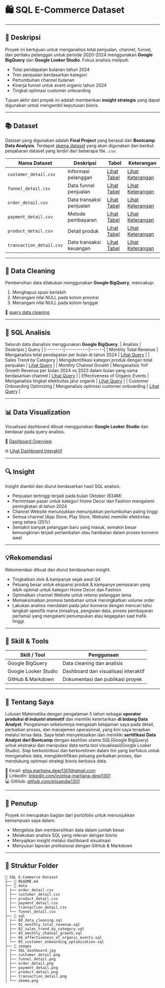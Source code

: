 # 🛍️ SQL E-Commerce Dataset

---

## 📄 Deskripsi
Proyek ini bertujuan untuk menganalisis total penjualan, channel, funnel, dan perilaku pelanggan untuk periode 2020-2024 menggunakan **Google BigQuery** dan **Google Looker Studio**. Fokus analisis meliputi:
- Total pendapatan bulanan tahun 2024
- Tren penjualan berdasarkan kategori
- Pertumbuhan channel bulanan
- Kinerja funnel untuk event organic tahun 2024
- Tingkat optimasi customer onboarding

Tujuan akhir dari proyek ini adalah memberikan **insight strategis** yang dapat digunakan untuk mengambil keputusan bisnis.

---

## 📚 Dataset
Dataset yang digunakan adalah **Final Project** yang berasal dari **Bootcamp Data Analysis**. Terdapat [skema dataset](image/skema.png) yang akan digunakan dan berikut penjabaran dataset yang terdiri dari beberapa file `.csv`:

| Nama Dataset | Deskripsi | Tabel | Keterangan |
|-------------|-----------|------|---------------|
| `customer_detail.csv` | Informasi pelanggan | [Lihat Tabel](data/customer_detail.csv) | [Lihat Keterangan](image/customer_detail.png) |
| `funnel_detail.csv` | Data funnel penjualan | [Lihat Tabel](data/funnel_detail.csv) | [Lihat Keterangan](image/funnel_detail.png) |
| `order_detail.csv` | Data transaksi penjualan | [Lihat Tabel](data/order_detail.csv) | [Lihat Keterangan](image/order_detail.png) |
| `payment_detail.csv` | Metode pembayaran | [Lihat Tabel](data/payment_detail.csv) | [Lihat Keterangan](image/payment_detail.png) |
| `product_detail.csv` | Detail produk | [Lihat Tabel](data/product_detail.csv) | [Lihat Keterangan](image/product_detail.png) |
| `transaction_detail.csv` | Data transaksi keuangan | [Lihat Tabel](data/transaction_detail.csv) | [Lihat Keterangan](image/transaction_detail.png) |

---

## 🧼 Data Cleaning
Pembersihan data dilakukan menggunakan **Google BigQuery**, mencakup:
1. Menghapus spasi berlebih
2. Menangani nilai NULL pada kolom provinsi
3. Menangani nilai NULL pada kolom tanggal

🔗 [query data cleaning](sql/00_data_cleaning.sql)

---

## 🧮 SQL Analisis
Seluruh data dianalisis menggunakan **Google BigQuery**.
| Analisis | Deskripsi | Query |
|---------|------------|-------|
| Monthly Total Revenue | Menganalisis total pendapatan per bulan di tahun 2024 | [Lihat Query](sql/01_monthly_total_revenue.sql) |
| Sales Trend by Category | Mengidentifikasi kategori produk dengan total penjualan | [Lihat Query](sql/02_sales_trend_by_category.sql) |
| Monthly Channel Growth | Menganalisis YoY Growth Revenue per bulan 2024 vs 2023 dalam bulan yang sama berdasarkan channel | [Lihat Query](sql/03_monthly_channel_growth.sql) |
| Effectiveness of Organic Events | Menganalisis tingkat efektivitas jalur organik | [Lihat Query](sql/04_effectiveness_of_organic_events.sql) |
| Customer Onboarding Optimizing | Menganalisis optimasi customer onboarding | [Lihat Query](sql/05_customer_onboarding_optimization.sql) |

---

## 📊 Data Visualization 
Visualisasi dashboard dibuat menggunakan **Google Looker Studio** dan berdasar pada query analisis.

🔗 [Dashboard Overview](image/SQL_Dashboard.jpg)

🌐 [Lihat Dashboard Interaktif](https://lookerstudio.google.com/reporting/a7b3d354-e010-4f35-808e-a964cb93d721)

---

## 🔍 Insight
Insight diambil dan diurut berdasarkan hasil SQL analisis.
- Penjualan tertinggi terjadi pada bulan Oktober (834M) 
- Permintaan pasar untuk kategori Home Decor dan Fashion mengalami peningkatan di tahun 2024
- Channel Website menunjukkan menunjukkan pertumbuhan paling tinggi
- Semua channel (App Store, Play Store, Website) memiliki efektivitas yang setara (25%)
- Semakin banyak pelanggan baru yang masuk, semakin besar kemungkinan terjadi perlambatan atau hambatan dalam proses konversi awal

---

## 💡Rekomendasi
Rekomendasi dibuat dan diurut berdasarkan insight.
- Tingkatkan stok & kampanye sejak awal Q4
- Peluang besar untuk ekspansi produk & kampanye pemasaran yang lebih optimal untuk kategori Home Decor dan Fashion
- Optimalkan channel Website untuk retensi pelanggan lama
- Memaksimalkan promosi tambahan untuk meningkatkan volume order
- Lakukan analisis mendalam pada jalur konversi dengan mencari tahu langkah spesifik mana (misalnya, pengisian data, proses pembayaran pertama) yang mengalami penumpukan atau kegagalan saat trafik tinggi.

---

## 🧠 Skill & Tools
| Skill / Tool            | Penggunaan                                     |
|--------------------------|-----------------------------------------------|
| Google BigQuery | Data cleaning dan analisis |
| Google Looker Studio | Dashboard dan visualisasi interaktif |
| GitHub & Markdown | Dokumentasi dan publikasi proyek |

---

## 📌 Tentang Saya
Lulusan Matematika dengan pengalaman 5 tahun sebagai **operator produksi di industri otomotif** dan memiliki ketertarikan  **di bidang Data Analyst**. 
Pengalaman sebelumnya mengasah ketajaman saya pada detail, perbaikan proses, dan manajemen operasional, yang kini saya terapkan melalui lensa data. 
Saya telah menyelesaikan dan memiliki **sertifikasi Data Analyst dari Bootcamp** dengan keahlian utama SQL(Google BigQuery) untuk ekstraksi dan manipulasi data serta tool visualisasi(Google Looker Studio).
Siap berkontribusi dan berkomitmen dalam tim yang berfokus untuk menganalisis data, mengidentifikasi peluang perbaikan proses, dan mendukung optimasi strategi bisnis berbasis data.

📧 Email: elisa.martiana.dewi1301@gmail.com  
🔗 LinkedIn: [linkedin.com/in/elisa-martiana-dewi1301](https://www.linkedin.com/in/elisa-martiana-dewi1301/)  
💻 GitHub: [github.com/elisamdw1301](https://github.com/elisamdw1301/SQL_E-Commerce_Dataset.git)

---

## 📝 Penutup
Proyek ini merupakan bagian dari portofolio untuk menunjukkan kemampuan saya dalam:
- Mengelola dan membersihkan data dalam jumlah besar  
- Melakukan analisis SQL yang relevan dengan bisnis  
- Menyajikan insight melalui dashboard visualisasi  
- Menyusun laporan profesional dengan GitHub & Markdown

---

## 📂 Struktur Folder 
```
📂 SQL E-Commerce Dataset
├── 📄 README.md
├── 📂 data
│ ├── order_detail.csv
│ ├── customer_detail.csv
│ ├── product_detail.csv
│ ├── payment_detail.csv
│ ├── transaction_detail.csv
│ └── funnel_detail.csv
├── 📂 sql
│ ├── 00_data_cleaning.sql
│ ├── 01_monthly_total_revenue.sql
│ ├── 02_sales_trend_by_category.sql
│ ├── 03_monthly_channel_growth.sql
│ ├── 04_effectiveness_of_organic_events.sql
| └── 05_customer_onboarding_optimization.sql
├── 📂 images
│ ├── SQL_dashboard.jpg
│ ├── customer_detail.png
│ ├── funnel_detail.png
│ ├── order_detail.png
│ ├── payment_detail.png
│ ├── product_detail.png
│ ├── transaction_detail.png
│ └── skema.png
```

